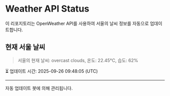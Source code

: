
# Weather API Status

이 리포지토리는 OpenWeather API를 사용하여 서울의 날씨 정보를 자동으로 업데이트합니다.

## 현재 서울 날씨
> 서울의 현재 날씨: overcast clouds, 온도: 22.45°C, 습도: 62%

⏳ 업데이트 시간: 2025-09-26 09:48:05 (UTC)

---
자동 업데이트 봇에 의해 관리됩니다.
